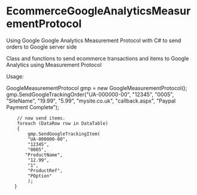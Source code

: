 # EcommerceGoogleAnalyticsMeasurementProtocol
Using Google  Google Analytics Measurement Protocol with C# to send orders to Google server side

Class and functions to send ecommerce transactions and items to Google Analytics using  Measurement Protocol

Usage:
 
  GoogleMeasurementProtocol gmp = new GoogleMeasurementProtocol();
        gmp.SendGoogleTrackingOrder("UA-000000-00", 
        "12345", 
        "0005", 
        "SiteName", 
        "19.99", 
        "5.99", 
        "mysite.co.uk",
        "callback.aspx", 
        "Paypal Payment Complete");
            
        // now send items.
        foreach (DataRow row in DataTable)
        {
            gmp.SendGoogleTrackingItem(
            "UA-000000-00", 
            "12345", 
            "0005", 
           "ProductName", 
            "12.99", 
            "1", 
            "ProductRef", 
            "POption"
            );
       }
